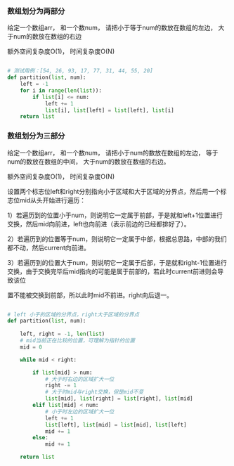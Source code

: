 
### 数组划分为两部分

给定一个数组arr， 和一个数num， 请把小于等于num的数放在数组的左边， 大于num的数放在数组的右边

额外空间复杂度O(1)， 时间复杂度O(N)

```python

# 测试用例：[54, 26, 93, 17, 77, 31, 44, 55, 20]
def partition(list, num):
    left = -1
    for i in range(len(list)):
        if list[i] <= num:
            left += 1
            list[i], list[left] = list[left], list[i]
    return list
```

### 数组划分为三部分

给定一个数组arr， 和一个数num， 请把小于num的数放在数组的左边， 等于num的数放在数组的中间， 大于num的数放在数组的右边。

额外空间复杂度O(1)， 时间复杂度O(N)

设置两个标志位left和right分别指向小于区域和大于区域的分界点，然后用一个标志位mid从头开始进行遍历：

1）若遍历到的位置小于num，则说明它一定属于前部，于是就和left+1位置进行交换，然后mid向前进，left也向前进（表示前边的已经都排好了）。

2）若遍历到的位置等于num，则说明它一定属于中部，根据总思路，中部的我们都不动，然后current向前进。

3）若遍历到的位置大于num，则说明它一定属于后部，于是就和right-1位置进行交换，由于交换完毕后mid指向的可能是属于前部的，若此时current前进则会导致该位

置不能被交换到前部，所以此时mid不前进。right向后退一。


```python

# left 小于的区域的分界点，right大于区域的分界点
def partition(list, num):
    
    left, right = -1, len(list)    
    # mid当前正在比较的位置，可理解为指针的位置
    mid = 0

    while mid < right:

        if list[mid] > num:
            # 大于时右边的区域扩大一位
            right -= 1
            # 大于时mid与right交换，但是mid不变
            list[mid], list[right] = list[right], list[mid]
        elif list[mid] < num:
            # 小于时左边的区域扩大一位
            left += 1
            list[left], list[mid] = list[mid], list[left]
            mid += 1
        else:
            mid += 1

    return list


```
